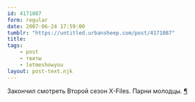 ```yaml
---
id: 4171087
form: regular
date: 2007-06-24 17:59:00
tumblr: "https://untitled.urbansheep.com/post/4171087"
title:
tags:
    - post
    - твиты
    - letmeshowyou
layout: post-text.njk
---
```


<p>Закончил смотреть Второй сезон X-Files. Парни молодцы. <a href="http://twitter.com/urbansheep/statuses/118596362">¶</a></p>

